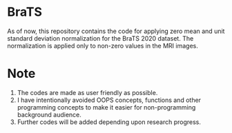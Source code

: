 # BraTS

As of now, this repository contains the code for applying zero mean and unit standard deviation normalization for the BraTS 2020 dataset.
The normalization is applied only to non-zero values in the MRI images.

# Note
1. The codes are made as user friendly as possible.
2. I have intentionally avoided OOPS concepts, functions and other programming concepts to make it easier for non-programming background audience.
3. Further codes will be added depending upon research progress.
